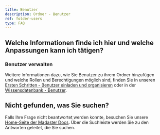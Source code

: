```yaml
---
title: Benutzer
description: Ordner - Benutzer
ref: folder-users
type: FAQ
---
```


## Welche Informationen finde ich hier und welche Anpassungen kann ich tätigen?

### Benutzer verwalten
Weitere Informationen dazu, wie Sie Benutzer zu ihrem Ordner hinzufügen und welche Rollen und Berechtigungen möglich sind, finden Sie in unseren <a href="/de/de/get-started/set-up-your-account.html#benutzer-einladen-und-organisieren" target="_blank">Ersten Schritten - Benutzer einladen und organisieren</a> oder in der <a href="/de/de/knowledge-base/users.html" target="_blank">Wissensdatenbank - Benutzer</a>.

## Nicht gefunden, was Sie suchen?
Falls Ihre Frage nicht beantwortet werden konnte, besuchen Sie unsere <a href="/de/de/" target="_blank">Home-Seite der Madaster Docs</a>. Über die Suchleiste werden Sie zu den Antworten geleitet, die Sie suchen. 